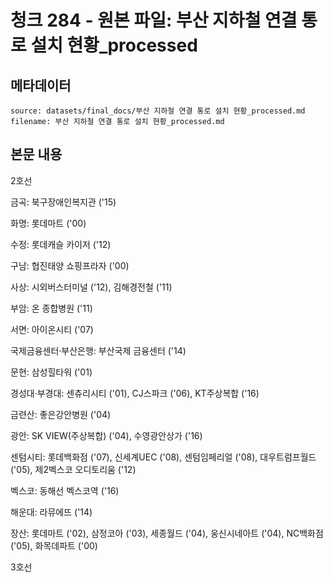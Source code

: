 # 청크 284 - 원본 파일: 부산 지하철 연결 통로 설치 현황_processed

## 메타데이터

```
source: datasets/final_docs/부산 지하철 연결 통로 설치 현황_processed.md
filename: 부산 지하철 연결 통로 설치 현황_processed.md
```

## 본문 내용

2호선

금곡: 북구장애인복지관 ('15)

화명: 롯데마트 ('00)

수정: 롯데캐슬 카이저 ('12)

구남: 협진태양 쇼핑프라자 ('00)

사상: 시외버스터미널 ('12), 김해경전철 ('11)

부암: 온 종합병원 ('11)

서면: 아이온시티 ('07)

국제금융센터·부산은행: 부산국제 금융센터 ('14)

문현: 삼성힐타워 ('01)

경성대·부경대: 센츄리시티 ('01), CJ스파크 ('06), KT주상복합 ('16)

금련산: 좋은강안병원 ('04)

광안: SK VIEW(주상복합) ('04), 수영광안상가 ('16)

센텀시티: 롯데백화점 ('07), 신세계UEC ('08), 센텀임페리얼 ('08), 대우트럼프월드 ('05), 제2벡스코 오디토리움 ('12)

벡스코: 동해선 벡스코역 ('16)

해운대: 라뮤에뜨 ('14)

장산: 롯데마트 ('02), 삼정코아 ('03), 세종월드 ('04), 웅신시네아트 ('04), NC백화점 ('05), 화목데파트 ('00)

3호선